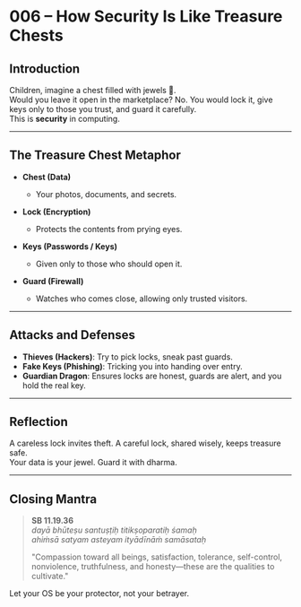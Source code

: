 # 006 – How Security Is Like Treasure Chests

## Introduction

Children, imagine a chest filled with jewels 💎.  
Would you leave it open in the marketplace? No. You would lock it, give keys only to those you trust, and guard it carefully.  
This is **security** in computing.

---

## The Treasure Chest Metaphor

- **Chest (Data)**  
  - Your photos, documents, and secrets.  

- **Lock (Encryption)**  
  - Protects the contents from prying eyes.  

- **Keys (Passwords / Keys)**  
  - Given only to those who should open it.  

- **Guard (Firewall)**  
  - Watches who comes close, allowing only trusted visitors.  

---

## Attacks and Defenses

- **Thieves (Hackers)**: Try to pick locks, sneak past guards.  
- **Fake Keys (Phishing)**: Tricking you into handing over entry.  
- **Guardian Dragon**: Ensures locks are honest, guards are alert, and you hold the real key.  

---

## Reflection

A careless lock invites theft. A careful lock, shared wisely, keeps treasure safe.  
Your data is your jewel. Guard it with dharma.  

---

## Closing Mantra

> **SB 11.19.36**  
> *dayā bhūteṣu santuṣṭiḥ titikṣoparatiḥ śamaḥ  
> ahiṁsā satyam asteyam ityādīnāṁ samāsataḥ*  
>  
> "Compassion toward all beings, satisfaction, tolerance, self-control, nonviolence, truthfulness, and honesty—these are the qualities to cultivate."  

Let your OS be your protector, not your betrayer.
